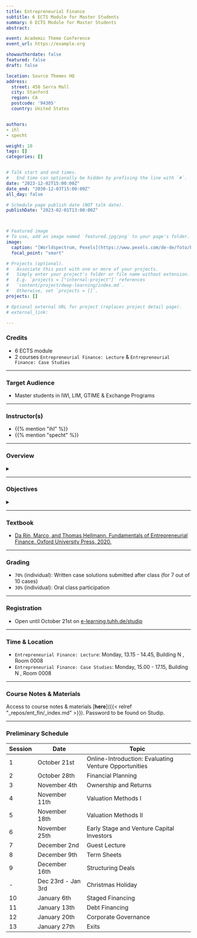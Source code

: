 ```yaml
---
title: Entrepreneurial Finance
subtitle: 6 ECTS Module for Master Students
summary: 6 ECTS Module for Master Students
abstract: 

event: Academic Theme Conference
event_url: https://example.org

showauthordate: false
featured: false
draft: false

location: Source Themes HQ
address:
  street: 450 Serra Mall
  city: Stanford
  region: CA
  postcode: '94305'
  country: United States


authors:
- ihl
- specht

weight: 10
tags: []
categories: []


# Talk start and end times.
#   End time can optionally be hidden by prefixing the line with `#`.
date: "2023-12-02T15:00:00Z"
date_end: "2030-12-03T15:00:00Z"
all_day: false

# Schedule page publish date (NOT talk date).
publishDate: "2023-02-01T13:00:00Z"



# Featured image
# To use, add an image named `featured.jpg/png` to your page's folder. 
image:
  caption: "[Worldspectrum, Pexels](https://www.pexels.com/de-de/foto/bank-bitcoin-business-geschaft-844124/)"
  focal_point: "smart"

# Projects (optional).
#   Associate this post with one or more of your projects.
#   Simply enter your project's folder or file name without extension.
#   E.g. `projects = ["internal-project"]` references 
#   `content/project/deep-learning/index.md`.
#   Otherwise, set `projects = []`.
projects: []

# Optional external URL for project (replaces project detail page).
# external_link: 

---
```


### Credits

* 6 ECTS module
* 2 courses `Entrepreneurial Finance: Lecture` & `Entrepreneurial Finance: Case Studies`

***

### Target Audience

* Master students in IWI, LIM, GTIME & Exchange Programs

***

### Instructor(s)

* {{% mention "ihl" %}}
* {{% mention "specht" %}}

***

### Overview
<details class="description" close><summary data-close="Show" data-open="Hide"></summary>
Entrepreneurial finance is at the center of a clash of two very distant worlds: that of entrepreneurship and that of finance. Finance is disciplined, based on numbers and logical thinking and looking for proven track records. Entrepreneurship is messy, based on intuition and experimentation and treading off the beaten track. Entrepreneurial finance is the provision of funding to young, innovative, growth-oriented companies. Entrepreneurial companies are young, typically less than ten years old, and introduce innovative products or business models. The younger are called “startups,” and are typically less than five years old.
<br><br>
There is a variety of investors who can finance entrepreneurial companies: family and friends, business angels, accelerators and incubators, crowdfunding platforms, venture capital firms, corporate investors, etc. The course provides a thorough understanding of what motivates them, of the way they invest, and of what support they can provide to a company at what stage in the fundraising cycle. The course addresses the following key questions: How much money can and should be raised? When should it be raised and from whom? What is a reasonable valuation of the company? How should funding, employment contracts and exit decisions be structured?
<br><br>
Thus, the course provides an understanding of the whole fundraising cycle, from the moment the entrepreneur conceived her idea to the moment investors exit the company and move on. We examine the entrepreneur's signalling to investors of the qualities of the venture, the investors' evaluation of the venture, the various dimensions of contracting (cash flow rights, control rights, compensation, and other clauses), the negotiation of a deal and the provision of corporate governance, the process of staged financing, the financing through debt, and the exit process though liquidity events such as initial public offering, sale or merger.
<br><br>
The workflow in this module is comprised of two course elements:

1. {{< hl >}}(Flipped) classroom{{< /hl >}}: learning about and discussing concepts and tools currently prevailing in theory and practice of modern entrepreneurial finance.
2. {{< hl >}}Problem-based learning{{< /hl >}}: deepen an understanding of the concepts and tools by seeing them applied and applying them to real company cases.

</details>

***

### Objectives

<details class="description" close><summary data-close="Show" data-open="Hide"></summary>

Upon completion of this course module, students will be able to:
* Prepare a financial plan for a new venture or business opportunity
* Engage in financial valuation for new ventures and business opportunities
* Understand the design of financial contracts 
* Analyze and evaluate growth and exit strategies

This course module can prepare students for the following career paths: 
* Startup founder or early employee in a startup
* Venture capital investing 
* Strategy & valuation consulting
* Corporate finance

</details>

***


### Textbook

* [Da Rin, Marco, and Thomas Hellmann. Fundamentals of Entrepreneurial Finance. Oxford University Press, 2020.](https://www.entrepreneurialfinance.net)

***

### Grading

* `70%` (individual): Written case solutions submitted after class (for 7 out of 10 cases)
* `30%` (individual): Oral class participation

***

### Registration

* Open until October 21st on [e-learning.tuhh.de/studip](https://e-learning.tuhh.de/studip/dispatch.php/course/details?sem_id=f7e03ac6b38880b0381115a62b6c5161&again=yes)

***

### Time & Location

* `Entrepreneurial Finance: Lecture`: Monday, 13.15 - 14.45, Building N , Room 0008
* `Entrepreneurial Finance: Case Studies`: Monday, 15.00 - 17.15, Building N , Room 0008


***

### Course Notes & Materials

Access to course notes & materials [**here**]({{< relref "_repos/ent_fin/_index.md" >}}).
Password to be found on Studip.

***

### Preliminary Schedule


| Session | Date | Topic |
| --- | --- | --- |
| 1 | October 21st | Online-Introduction: Evaluating Venture Opportunities|
| 2 | October 28th | Financial Planning |
| 3 | November 4th | Ownership and Returns |
| 4 | November 11th | Valuation Methods I |
| 5 | November 18th | Valuation Methods II |
| 6 | November 25th | Early Stage and Venture Capital Investors |
| 7 | December 2nd | Guest Lecture |
| 8 | December 9th | Term Sheets| 
| 9 | December 16th| Structuring Deals |
| - | Dec 23rd - Jan 3rd | Christmas Holiday |
| 10 | January 6th | Staged Financing |
| 11 | January 13th | Debt Financing |
| 12 | January 20th | Corporate Governance |
| 13 | January 27th | Exits |
